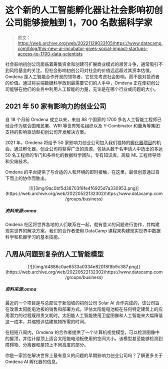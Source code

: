 # 这个新的人工智能孵化器让社会影响初创公司能够接触到 1，700 名数据科学家

> 原文：<https://web.archive.org/web/20221129033105/https://www.datacamp.com/blog/this-new-ai-incubator-gives-social-impact-startups-access-to-1700-data-scientists>

社会影响初创公司面临着筹集资金和创建可扩展商业模式的艰苦斗争，通常吸引不到风险基金的关注。但社会影响初创公司对社会的价值远远超过其资本估值。Omdena 是人工智能合作开发的领导者，它优先考虑社会影响，而不是对投资者的价值。通过将尖端数据科学放到最需要它们的人手中，Omdena 正在使初创公司能够在他们的业务中利用人工智能的力量，无论是在哪个行业或问题的大小。

## 2021 年 50 家有影响力的创业公司

自 18 个月前 Omdena 成立以来，来自 88 个国家的 1700 多名人工智能工程师已经合作为联合国难民署、WRI 等世界知名组织以及 Y-Combinator 和鹿角等集团支持的影响驱动型初创公司开发解决方案。

2021 年，Omdena 将给予 50 家影响力创业公司加入我们独特的[孵化器项目](https://web.archive.org/web/20220522132302/https://omdena.com/ai-startup-incubator/)的机会。通过孵化器，创业公司将获得广泛的资源，包括从数千名申请人中选出的多达 50 名工程师的专门和多样化的数据科学团队，专有知识库，高级 ML 工程师导师和尖端技术。

Omdena 的平台提供了与合适的人和环境的即时接触，在这里，最佳创意通过自下而上的协作而胜出。

<center>[![](img/9ac0bf5d38703f8fe4f6925d7a330953.png)](https://web.archive.org/web/20220522132302/https://www.datacamp.com/groups/business)</center>

##### 资料来源:omna

Omdena 社区将世界各地的人们联系在一起，就有意义的问题进行协作，并构建现实世界的解决方案。我们的合作者使用 DataCamp 课程来构建现实世界中数据科学和机器学习的基本技能。

## 八周从问题到复杂的人工智能模型

<center>[![](img/d4886c0ae6533a0334e82018f8b9c387.png)](https://web.archive.org/web/20220522132302/https://www.datacamp.com/groups/business)</center>

##### 资料来源:omna

最近的一个项目是与总部位于新加坡的初创公司 Solar AI 合作完成的，该公司旨在改善太阳能电池板的销售和部署方式。评估太阳能电池板在任何特定建筑上的应用潜力的过程既昂贵又耗时。太阳能人工智能使用卫星图像和人工智能来大幅降低这一成本，并缩短评估建筑物所需的时间。

在短短八周内，Omdena 的合作者提供了一个计算机视觉模型，可以检测图像中的屋顶，并估计屋顶上适合太阳能电池板使用的空间大小。该模型甚至能够检测到障碍物、分离器和屋顶上不同高度的部分。

你是一家旨在解决世界上最有意义的问题的早期影响力创业公司吗？了解更多关于 Omdena AI 孵化器的信息。